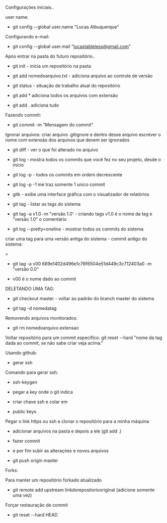 Configurações iniciais..

user name:

- git config --global user.name "Lucas Albuquerque"

Configurando e-mail:

- git config --global user.mail "lucastableless@gmail.com"

Após entrar na pasta do futuro repositório..

- git init - inicia um repositório na pasta

- git add nomedoarquivo.txt - adiciona arquivo ao controle de versão

- git status - situação de trabalho atual do repositório

- git add * adiciona todos os arquivos com extensão

- git add . adiciona tudo

Fazendo commit:
- git commit -m "Mensagem do commit" 

Ignorar arquivos: criar arquivo .gitignore e dentro desse arquivo escrever o nome com extensão dos arquivos que devem ser ignorados

- git diff - ver o que foi alterado no arquivo

- git log - mostra todos os commits que você fez no seu projeto, desde o inicio

- git log -p - todos os commits em ordem decrescente

- git log -p -1 me traz somente 1 unico commit

- gitk - exibe uma interface gráfica com o visualizador de
relatórios

- git tag - listar as tags do sistema

- git tag  -a v1.0 -m "versão 1.0' - criando tags v1.0 é o nome da tag e "versão 1.0" o comentário

- git log --pretty=oneline - mostrar todos os commits do sistema

criar uma tag para uma versão antiga do sistema - commit antigo do sistema:

= 

- git tag -a v00 689e1402d496e1c76f6504e51d449c3c712403a0 -m "versão 0.0"

- v00 é o nome dado ao commit 

DELETANDO UMA TAG:

- git checkout master - voltar ao padrão do branch master do sistema

- git tag -d nomedatag

Removendo arquivos monitorados:

- git rm nomedoarquivo.extensao

 Voltar repositório para um commit especifico:
git reset --hard "nome da tag dada ao commit, se não sabe criar veja acima."

Usando github:

- gerar ssh

Comando para gerar ssh:

- ssh-keygen

- pegar a key onde o git indica

- criar chave ssh e colar em

- public keys

Pegar o link https ou ssh e clonar o repositório para a minha máquina

- adicionar arquivos na pasta e depois a ele (git add .)

- fazer commit 

- e por fim subir as alterações e novos arquivos

- git push origin master

Forks:

Para manter um repositório forkado atualizado

- git remote add upstream linkdorepositoriooriginal (adicione somente uma vez)

Forçar restauração de commit

- git reset --hard HEAD
